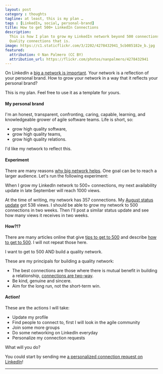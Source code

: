```yaml
---
layout: post
category : thoughts
tagline: at least, this is my plan …
tags : [LinkedIn, social, personal-brand]
title: How to get 500+ LinkedIn Connections
description:
  This is how I plan to grow my LinkedIn network beyond 500 connections.
  Quality connections that is.
image: https://c1.staticflickr.com/3/2202/4278432941_5cb085182e_b.jpg
featured:
  attribution: © Nan Palmero (CC BY)
  attribution_url: https://flickr.com/photos/nanpalmero/4278432941
---
```


On LinkedIn a [big a network is important][500 connections].
Your network is a reflection of your personal brand.
How to grow your network in a way that it reflects your personal brand?

This is my plan.
Feel free to use it as a template for yours.

#### My personal brand

I'm an 
honest, transparent, confronting, caring, 
capable, learning, and knowledgeable grower of agile software teams.
Life is short, so:
 * grow high quality software,
 * grow high quality teams,
 * grow high quality relations.

I'd like my network to reflect this.

#### Experiment

There are many reasons [why big network helps][500 connections].
One goal can be to reach a larger audience.
Let's run the following experiment:

When I grow my LinkedIn network to 500+ connections,
my next availability update in late September
will reach 1000 views.

At the time of writing, my network has 357 connections.
My [August status update] got 538 views.
I should be able to grow my network to 500 connections in two weeks.
Then I'll post a similar status update and see how many views it receives in two weeks.

#### How?!?

There are many articles online that give 
[tips to get to 500] and describe [how to get to 500].
I will not repeat those here.

I want to get to 500 AND build a quality network.

These are my principals for building a quality network:

 * The best connections are those where 
   there is mutual benefit in building a relationship,
   [connections are two-way].
 * Be kind, genuine and sincere.
 * Aim for the long run, not the short-term win.

<!--
It is doable to get to 500. Make them count. Some numbers:

 * there are 17 authors of the manifesto for agile software development
 * there are 483 PSM III certified Scrum Masters
 * there are xxx Scrum Trainers
 * there are 72 Agility Scales members
 * there 457 contacts on my phone
 * agile mentoring
 * agile and lean
 * my basketball club has about 300+ basketball players and another 200+ volunteers
-->

#### Action!

These are the actions I will take:

 * Update my profile
 * Find people to connect to, first I will look in the agile community
 * Join some more groups
 * Do some networking on LinkedIn everyday
 * Personalize my connection requests

What will you do? 

You could start by sending me
[a personalized connection request on LinkedIn](https://www.linkedin.com/in/marijnvanderzee)!



---

 [tips to get to 500]: http://www.techadvisory.org/2016/04/tips-to-get-to-500-linkedin-connections/
 [how to get to 500]: http://www.askdennisbrown.com/blog/%EF%BB%BF%EF%BB%BFhow-to-get-500-targeted-linkedin-connections-fast/
 [500 connections]: /thoughts/2017/09/04/LinkedIn-500-connections
 [personal brand - forbes]: https://www.forbes.com/sites/shamahyder/2014/08/18/7-things-you-can-do-to-build-an-awesome-personal-brand/2/#7a8b56ae57e5
 [personal brand - the balance]: https://www.thebalance.com/creating-and-growing-personal-brand-2295814
 [August status update]:https://www.linkedin.com/feed/update/urn:li:activity:6306048684803129344
 [7 Myths]: https://blog.hubspot.com/marketing/linkedin-myths
 [connections are two-way]: https://www.forbes.com/sites/dailymuse/2015/01/12/having-500-linkedin-contacts-means-nothing-unless/#6aa9e5515774



